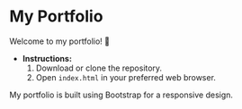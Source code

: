 # My Portfolio

Welcome to my portfolio! 🚀

- **Instructions:**
  1. Download or clone the repository.
  2. Open `index.html` in your preferred web browser.

My portfolio is built using Bootstrap for a responsive design.
